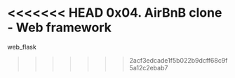 <<<<<<< HEAD
0x04. AirBnB clone - Web framework
=======
web_flask
>>>>>>> 2acf3edcade1f5b022b9dcff68c9f5a12c2ebab7
